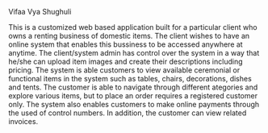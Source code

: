 Vifaa Vya Shughuli

This is a customized web based application built for a particular client who owns a renting business of domestic items. The client wishes to have an online system that enables this bussiness to be accessed anywhere at anytime. The client/system admin has control over the system in a way that he/she can upload item images and create their descriptions including pricing. The system is able customers to view available ceremonial or functional items in the system such as tables, chairs, decorations, dishes and tents. The customer is able to navigate through different ategories and explore various items, but to place an order requires a registered customer only. The system also enables customers to make online payments through the used of control numbers. In addition, the customer can view related invoices.
